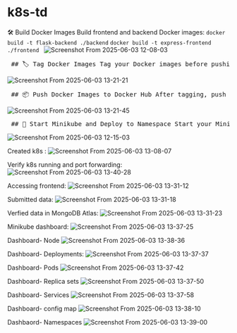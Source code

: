 # k8s-td

🛠️ Build Docker Images Build frontend and backend Docker images:  ```docker build -t flask-backend ./backend```  ```docker build -t express-frontend ./frontend ```
![Screenshot From 2025-06-03 12-08-03](https://github.com/user-attachments/assets/927cacb9-6a0d-4bc6-b7ff-dcb43058f990)

<pre> ## 🏷️ Tag Docker Images Tag your Docker images before pushing to Docker Hub: ```bash docker tag express-frontend:latest maverick8266/express-frontend:latest docker tag flask-backend:latest maverick8266/flask-backend:latest ``` </pre>
![Screenshot From 2025-06-03 13-21-21](https://github.com/user-attachments/assets/c3d28d94-51d8-4358-8d11-f6a541c6327f)

<pre> ## 📦 Push Docker Images to Docker Hub After tagging, push your Docker images to Docker Hub: ```bash docker push maverick8266/express-frontend:latest docker push maverick8266/flask-backend:latest ``` </pre>

![Screenshot From 2025-06-03 13-21-45](https://github.com/user-attachments/assets/8ffe99e7-788d-4095-b137-8479b2e1c37f)


<pre> ## 🚀 Start Minikube and Deploy to Namespace Start your Minikube cluster and apply your Kubernetes manifests to a custom namespace (`k8s-td`): ```bash minikube start kubectl apply -f k8s/ -n k8s-td ``` </pre>
![Screenshot From 2025-06-03 12-15-03](https://github.com/user-attachments/assets/84142e16-f660-4fcd-9cde-7038aa5dd83f)

Created k8s :
![Screenshot From 2025-06-03 13-08-07](https://github.com/user-attachments/assets/380e8aeb-2426-4e42-99c9-9cc6dc537886)

Verify k8s running and port forwarding:
![Screenshot From 2025-06-03 13-40-28](https://github.com/user-attachments/assets/1dfe0399-edd5-45a0-8e42-852018ff0971)

Accessing frontend:
![Screenshot From 2025-06-03 13-31-12](https://github.com/user-attachments/assets/cc81ae49-e535-4e3c-ba57-46f3ca721362)

Submitted data:
![Screenshot From 2025-06-03 13-31-18](https://github.com/user-attachments/assets/6cc376ba-d779-4037-9451-65a963e04eb5)

Verfied data in MongoDB Atlas:
![Screenshot From 2025-06-03 13-31-23](https://github.com/user-attachments/assets/07aab359-4467-447a-a385-dc55d2c1142a)

Minikube dashboard:
![Screenshot From 2025-06-03 13-37-25](https://github.com/user-attachments/assets/76223f2a-573f-4ece-a878-46f507b45f83)

Dashboard- Node
![Screenshot From 2025-06-03 13-38-36](https://github.com/user-attachments/assets/6961537f-662d-407a-bbd8-c86c17bded79)

Dashboard- Deployments:
![Screenshot From 2025-06-03 13-37-37](https://github.com/user-attachments/assets/7b86c08d-35b0-4f2d-8ef3-20605782cf83)

Dashboard- Pods
![Screenshot From 2025-06-03 13-37-42](https://github.com/user-attachments/assets/dc698a07-2d82-43d4-8af1-fa4ac578d6cb)

Dashboard- Replica sets
![Screenshot From 2025-06-03 13-37-50](https://github.com/user-attachments/assets/a717e784-422e-47bc-8831-18f5b2d64d11)

Dashboard- Services
![Screenshot From 2025-06-03 13-37-58](https://github.com/user-attachments/assets/95b5eb6a-db72-45cd-9fc7-e0d4aa31edaa)

Dashboard- config map
![Screenshot From 2025-06-03 13-38-10](https://github.com/user-attachments/assets/f5c44c98-8a76-46dc-947f-4c2364410854)

Dashbaord- Namespaces
![Screenshot From 2025-06-03 13-39-00](https://github.com/user-attachments/assets/ed775b1b-1b49-49a7-88de-12ec81cec7ec)











